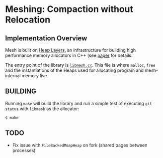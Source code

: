 Meshing: Compaction without Relocation
======================================

Implementation Overview
-----------------------

Mesh is built on [Heap Layers](http://heaplayers.org/), an
infrastructure for building high performance memory allocators in C++
(see
[paper](https://people.cs.umass.edu/~emery/pubs/berger-pldi2001.pdf)
for details.

The entry point of the library is [`libmesh.cc`](src/libmesh.cc).
This file is where `malloc`, `free` and the instantiations of the
Heaps used for allocating program and mesh-internal memory live.


BUILDING
--------

Running `make` will build the library and run a simple test of
executing `git status` with `libmesh` as the allocator:

```
$ make
```


TODO
----

- Fix issue with `FileBackedMmapHeap` on fork (shared pages between processes) 
